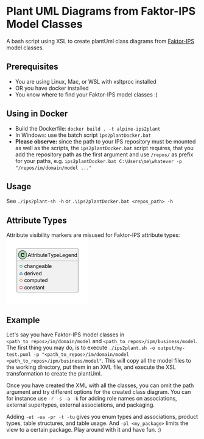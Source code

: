 # Plant UML Diagrams from Faktor-IPS Model Classes

A bash script using XSL to create plantUml class diagrams from [Faktor-IPS](https://github.com/faktorips) model classes.

## Prerequisites
* You are using Linux, Mac, or WSL with xsltproc installed 
* OR you have docker installed
* You know where to find your Faktor-IPS model classes :)

## Using in Docker
* Build the Dockerfile:  `docker build . -t alpine-ips2plant`
* In Windows: use the batch script `ips2plantDocker.bat`
* **Please observe:** since the path to your IPS repository must be mounted as well as the scripts, the `ips2plantDocker.bat` script requires, that you add the repository path as the first argument and use `/repos/` as prefix for your paths, e.g. `ips2plantDocker.bat C:\Users\me\whatever -p "/repos/im/domain/model ..."`

## Usage
See `./ips2plant-sh -h` or `.\ips2plantDocker.bat <repos_path> -h`

## Attribute Types
Attribute visibility markers are misused for Faktor-IPS attribute types:
![Attribute Type Legend](docu/attr_type_legend.png)

## Example
Let's say you have Faktor-IPS model classes in `<path_to_repos>/im/domain/model` and `<path_to_repos>/ipm/business/model`.
The first thing you may do, is to execute `./ips2plant.sh -o output/my-test.puml -p "<path_to_repos>/im/domain/model <path_to_repos>/ipm/business/model"`. 
This will copy all the model files to the working directory, put them in an XML file, and execute the XSL transformation to create the plantUml. 

Once you have created the XML with all the classes, you can omit the path argument and try different options for the created class diagram. You can for instance use `-r -s -a -k` for adding role names on associations, external supertypes, external associations, and packaging. 

Adding `-et -ea -pr -t -tu` gives you enum types and associations, product types, table structures, and table usage. And `-pl <my_package>` limits the view to a certain package. Play around with it and have fun. :)

